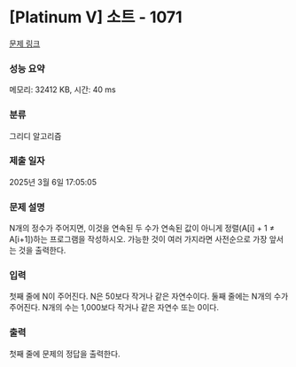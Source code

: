 # [Platinum V] 소트 - 1071 

[문제 링크](https://www.acmicpc.net/problem/1071) 

### 성능 요약

메모리: 32412 KB, 시간: 40 ms

### 분류

그리디 알고리즘

### 제출 일자

2025년 3월 6일 17:05:05

### 문제 설명

<p>N개의 정수가 주어지면, 이것을 연속된 두 수가 연속된 값이 아니게 정렬(A[i] + 1 ≠ A[i+1])하는 프로그램을 작성하시오. 가능한 것이 여러 가지라면 사전순으로 가장 앞서는 것을 출력한다.</p>

### 입력 

 <p>첫째 줄에 N이 주어진다. N은 50보다 작거나 같은 자연수이다. 둘째 줄에는 N개의 수가 주어진다. N개의 수는 1,000보다 작거나 같은 자연수 또는 0이다.</p>

### 출력 

 <p>첫째 줄에 문제의 정답을 출력한다.</p>

